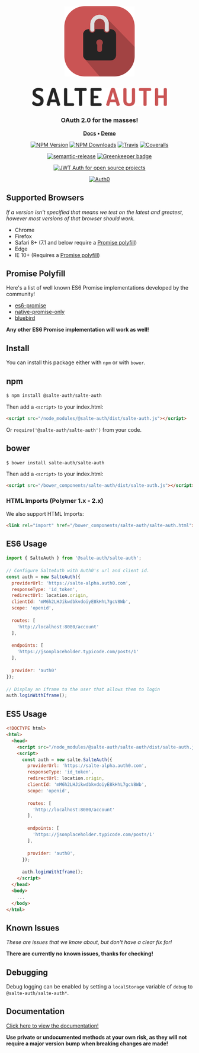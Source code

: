 <h2 align="center">
  <div>
    <a href="https://github.com/salte-auth/logos">
      <img height="190px" src="https://raw.githubusercontent.com/salte-auth/logos/master/images/logo.svg?sanitize=true">
      <br>
      <br>
      <img height="50px" src="https://raw.githubusercontent.com/salte-auth/logos/master/images/%40salte-auth/salte-auth.svg?sanitize=true">
    </a>
  </div>
</h2>

<h3 align="center">
	OAuth 2.0 for the masses!
</h3>

<p align="center">
	<strong>
		<!-- <a href="https://salte.io">Website</a> -->
		<!-- • -->
		<a href="https://salte-auth.github.io/salte-auth">Docs</a>
		•
		<a href="https://salte-auth-demo.glitch.me">Demo</a>
	</strong>
</p>

<div align="center">

  [![NPM Version][npm-version-image]][npm-url]
  [![NPM Downloads][npm-downloads-image]][npm-url]
  [![Travis][travis-ci-image]][travis-ci-url]
  [![Coveralls][coveralls-image]][coveralls-url]

  [![semantic-release][semantic-release-image]][semantic-release-url]
  [![Greenkeeper badge][greenkeeper-image]][greenkeeper-url]

  <a href="https://auth0.com/?utm_source=oss&utm_medium=gp&utm_campaign=oss" target="_blank" alt="Single Sign On & Token Based Authentication - Auth0">
    <img width="150" height="50" alt="JWT Auth for open source projects" src="https://cdn.auth0.com/oss/badges/a0-badge-dark.png"/>
  </a>

  [![Auth0](https://cdn.auth0.com/oss/badges/a0-badge-dark.png)](https://auth0.com/?utm_source=oss&utm_medium=gp&utm_campaign=oss)

</div>

## Supported Browsers

_If a version isn't specified that means we test on the latest and greatest, however most versions of that browser should work._

- Chrome
- Firefox
- Safari 8+ (7.1 and below require a [Promise polyfill](#promise-polyfill))
- Edge
- IE 10+ (Requires a [Promise polyfill](#promise-polyfill))

## Promise Polyfill

Here's a list of well known ES6 Promise implementations developed by the community!

* [es6-promise](https://www.npmjs.com/package/es6-promise)
* [native-promise-only](https://www.npmjs.com/package/native-promise-only)
* [bluebird](https://www.npmjs.com/package/bluebird)

**Any other ES6 Promise implementation will work as well!**

## Install

You can install this package either with `npm` or with `bower`.

## npm

```sh
$ npm install @salte-auth/salte-auth
```

Then add a `<script>` to your index.html:

```html
<script src="/node_modules/@salte-auth/dist/salte-auth.js"></script>
```

Or `require('@salte-auth/salte-auth')` from your code.

## bower

```sh
$ bower install salte-auth/salte-auth
```

Then add a `<script>` to your index.html:

```html
<script src="/bower_components/salte-auth/dist/salte-auth.js"></script>
```

### HTML Imports (Polymer 1.x - 2.x)

We also support HTML Imports:

```html
<link rel="import" href="/bower_components/salte-auth/salte-auth.html">
```

## ES6 Usage

```js
import { SalteAuth } from '@salte-auth/salte-auth';

// Configure SalteAuth with Auth0's url and client id.
const auth = new SalteAuth({
  providerUrl: 'https://salte-alpha.auth0.com',
  responseType: 'id_token',
  redirectUrl: location.origin,
  clientId: 'mM6h2LHJikwdbkvdoiyE8kHhL7gcV8Wb',
  scope: 'openid',

  routes: [
    'http://localhost:8080/account'
  ],

  endpoints: [
    'https://jsonplaceholder.typicode.com/posts/1'
  ],

  provider: 'auth0'
});

// Display an iframe to the user that allows them to login
auth.loginWithIframe();
```

## ES5 Usage

```html
<!DOCTYPE html>
<html>
  <head>
    <script src="/node_modules/@salte-auth/salte-auth/dist/salte-auth.js"></script>
    <script>
      const auth = new salte.SalteAuth({
        providerUrl: 'https://salte-alpha.auth0.com',
        responseType: 'id_token',
        redirectUrl: location.origin,
        clientId: 'mM6h2LHJikwdbkvdoiyE8kHhL7gcV8Wb',
        scope: 'openid',
        
        routes: [
          'http://localhost:8080/account'
        ],

        endpoints: [
          'https://jsonplaceholder.typicode.com/posts/1'
        ],

        provider: 'auth0',
      });

      auth.loginWithIframe();
    </script>
  </head>
  <body>
    ...
  </body>
</html>
```

## Known Issues

_These are issues that we know about, but don't have a clear fix for!_

**There are currently no known issues, thanks for checking!**

## Debugging

Debug logging can be enabled by setting a `localStorage` variable of `debug` to `@salte-auth/salte-auth*`.

## Documentation

[Click here to view the documentation!](https://salte-auth.github.io/salte-auth/)

**Use private or undocumented methods at your own risk, as they will not require a major version bump when breaking changes are made!**

[npm-version-image]: https://img.shields.io/npm/v/@salte-auth/salte-auth.svg?style=flat
[npm-downloads-image]: https://img.shields.io/npm/dm/@salte-auth/salte-auth.svg?style=flat
[npm-url]: https://npmjs.org/package/@salte-auth/salte-auth

[travis-ci-image]: https://img.shields.io/travis/com/salte-auth/salte-auth/master.svg?style=flat
[travis-ci-url]: https://travis-ci.com/salte-auth/salte-auth

[coveralls-image]: https://img.shields.io/coveralls/salte-auth/salte-auth/master.svg
[coveralls-url]: https://coveralls.io/github/salte-auth/salte-auth?branch=master

[commitizen-image]: https://img.shields.io/badge/commitizen-friendly-brightgreen.svg
[commitizen-url]: https://commitizen.github.io/cz-cli/

[semantic-release-url]: https://github.com/semantic-release/semantic-release
[semantic-release-image]: https://img.shields.io/badge/%20%20%F0%9F%93%A6%F0%9F%9A%80-semantic--release-e10079.svg

[greenkeeper-image]: https://badges.greenkeeper.io/salte-auth/salte-auth.svg
[greenkeeper-url]: https://greenkeeper.io
